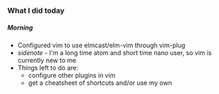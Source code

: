 ### What I did today
##### Morning
- Configured vim to use elmcast/elm-vim through vim-plug
- _sidenote_ - I'm a long time atom and short time nano user, so vim is currently new to me
- Things left to do are:
  - configure other plugins in vim
  - get a cheatsheet of shortcuts and/or use my own
